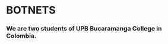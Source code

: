# BOTNETS
### We are two students of UPB Bucaramanga College in Colombia.
<!-- ## Welcome to GitHub Pages--> 
<!--
You can use the [editor on GitHub](https://github.com/intentodemusico/BotnetsHeterogeneas/edit/master/README.md) to maintain and preview the content for your website in Markdown files.
.
Whenever you commit to this repository, GitHub Pages will run [Jekyll](https://jekyllrb.com/) to rebuild the pages in your site, from the content in your Markdown files.
.
### Markdown 
.
Markdown is a lightweight and easy-to-use syntax for styling your writing. It includes conventions for
.
```markdown
Syntax highlighted code block
.
# Header 1
## Header 2
### Header 3
.
- Bulleted
- List
.
1. Numbered
2. List
.
**Bold** and _Italic_ and `Code` text
.
[Link](url) and ![Image](src)
```
.
For more details see [GitHub Flavored Markdown](https://guides.github.com/features/mastering-markdown/).
.
### Jekyll Themes
.
Your Pages site will use the layout and styles from the Jekyll theme you have selected in your [repository settings](https://github.com/intentodemusico/BotnetsHeterogeneas/settings). The name of this theme is saved in the Jekyll `_config.yml` configuration file.
.
### Support or Contact
.
Having trouble with Pages? Check out our [documentation](https://help.github.com/categories/github-pages-basics/) or [contact support](https://github.com/contact) and we’ll help you sort it out.
-->
